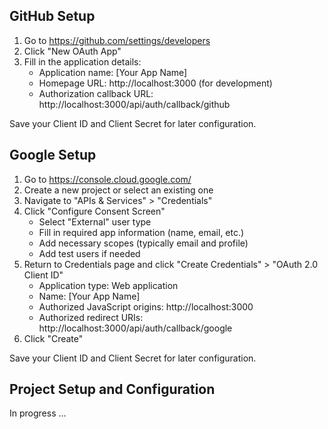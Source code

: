 ## GitHub Setup

1. Go to https://github.com/settings/developers
2. Click "New OAuth App"
3. Fill in the application details:
   - Application name: [Your App Name]
   - Homepage URL: http://localhost:3000 (for development)
   - Authorization callback URL: http://localhost:3000/api/auth/callback/github

Save your Client ID and Client Secret for later configuration.

## Google Setup

1. Go to https://console.cloud.google.com/
2. Create a new project or select an existing one
3. Navigate to "APIs & Services" > "Credentials"
4. Click "Configure Consent Screen"
   - Select "External" user type
   - Fill in required app information (name, email, etc.)
   - Add necessary scopes (typically email and profile)
   - Add test users if needed
5. Return to Credentials page and click "Create Credentials" > "OAuth 2.0 Client ID"
   - Application type: Web application
   - Name: [Your App Name]
   - Authorized JavaScript origins: http://localhost:3000
   - Authorized redirect URIs: http://localhost:3000/api/auth/callback/google
6. Click "Create"

Save your Client ID and Client Secret for later configuration.

## Project Setup and Configuration

In progress ...



